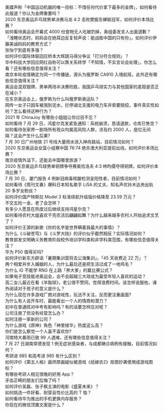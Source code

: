 美媒声称「中国运动机器的唯一目标：不惜任何代价拿下最多的金牌」，如何看待此报道？你认为金牌重要吗？  
2020 东京奥运乒乓球男单决赛马龙 4:2 击败樊振东蝉联冠军，如何评价本场比赛？  
如何看待奥运会开幕式 4000 份食物无人吃被扔掉，奥组委发言人出面道歉？  
「浅睡状态时，妈妈会在她耳边反复轻声说：能战胜中国的只有你」，如何评价伊藤美诚妈妈的教育方式？  
张怡宁到底有多强？  
如何评价国际体联回应桥本大辉跳马得分争议「打分符合规则」？  
华中科技大学回应网红自称可以靠关系转学「不知情，不实言论会处理」，你怎么看？还有哪些信息值得关注？  
南京本轮疫情确定为同一个传播链，源头为俄罗斯 CA910 入境航班，此外还有哪些信息值得关注？  
奥运会混双银牌、男单两场半决赛险胜，我国乒乓球实力与其他国家的差距是否正在减小？  
在东京奥运会上，俄罗斯为什么叫俄罗斯奥运队？  
网传一女子只因车被溅到泥水，拦停湖北支援的电力车并索要赔偿，事件真实性如何？怎么看待这种行为？  
2021 年 ChinaJoy 有哪些小姐姐让你过目不忘？  
如何看待 7 月 29 日，鸿星尔克发紧急通知：系统崩溃，恳请退款，仓库已售空？  
如何看待张家界一剧场所有观众均属高风险人群，涉及约 2000 人，座位无间隔？这会产生什么后果?  
7 月 30 日广州地铁 21 号线大量雨水进入神舟路站，目前情况如何？  
2020 东京奥运会女篮小组赛中国 76:74 绝杀澳大利亚提前出线，如何评价本场比赛？  
南京疫情外溢下，还能去中国哪里旅游？  
2020 东京奥运乒乓球男单铜牌争夺赛奥恰洛夫 4:3 林昀儒夺得铜牌，如何评价本场比赛？  
7 月 30 日，厦门报告 4 例新冠病毒核酸检测呈阳性者，目前情况如何？  
如何看待《周刊文春》爆料日本知名歌手 LiSA 的丈夫、知名声优铃木达央出轨 20 多岁女粉丝？  
如何评价国产特斯拉 Model 3 标准续航升级版价格降至 23.59 万元？  
不交五险一金，老了会怎样？  
有多少人愿意在热度过后继续支持鸿星尔克？  
如何看待农村大姐喜欢干完农活后翩翩起舞？为什么越来越多农村人开始追求文艺了？  
如何评价王源的新歌《你的名字是世界瞒着我最大的事情》？  
为什么《斗破苍穹》与《斗罗大陆》的评价似乎截然相反？实际情况如何？  
教育部发文明确义务教育阶段校外培训学科类和非学科类范围，有哪些信息值得关注？  
华为 P50 值得买吗?  
如何评价新东方辟谣「暑期集训营将去公海集训」，「45 天收费近 22 万」？  
两个相爱并步入婚姻的人，为什么最后还是把生活过成了一地鸡毛？  
为什么 iG 不能学 RNG 在上路「养大爹」的赢比赛公式？  
如果电子竞技能进奥运会，会不会超越三大球成为最受年轻人喜欢的运动？  
高二女儿最近在看《羊脂球》，老公很不赞同，觉得浪费时间。该怎样说服他，课外阅读对于孩子的意义是什么？  
为什么现在许多游戏厂商对游戏性，玩法不关注，反而更注重画面?  
为什么有人说开车时，最能看出一个人的情商和潜力？  
初中在普通班对中考有影响吗？有的话要怎样应对呢？  
公司注册了但没有经营怎么办？  
如何注册一家新的公司？  
为什么游戏《原神》角色「神里绫华」热度这么高？  
你们是怎么察觉一个人喜不喜欢你?  
河南特大暴雨已致 99 人遇难，还有哪些信息值得关注？  
7 月 27 日湖南常德发现 1 例无症状感染者，与成都确诊病例有接触，目前情况如何？  
考研进 985 和高考进 985 有什么区别？  
如何评价《第五人格》画师原画疑似被游戏《纸嫁衣2》抠图抄袭使用成游戏图标？  
有哪些考研人相见恨晚的好用 App？  
牙齿正畸的朋友们后悔了吗？  
如何评价吴磊、张子枫主演的电影《盛夏未来》？  
如何挑选一件好看、耐穿且性价比高的 T 恤？  
如何看待华为推出的手机更换内存服务？  
你现在的微信顶置文案是什么？  

